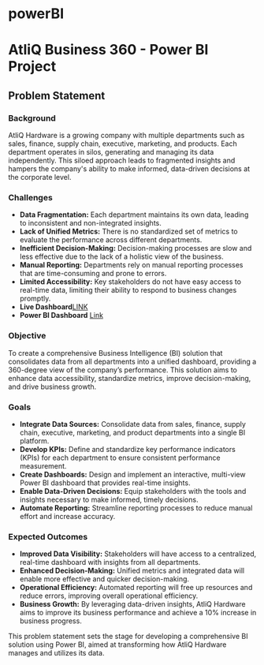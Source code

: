 # powerBI
# AtliQ Business 360 - Power BI Project

## Problem Statement

### Background
AtliQ Hardware is a growing company with multiple departments such as sales, finance, supply chain, executive, marketing, and products. Each department operates in silos, generating and managing its data independently. This siloed approach leads to fragmented insights and hampers the company's ability to make informed, data-driven decisions at the corporate level.

### Challenges
- **Data Fragmentation:** Each department maintains its own data, leading to inconsistent and non-integrated insights.
- **Lack of Unified Metrics:** There is no standardized set of metrics to evaluate the performance across different departments.
- **Inefficient Decision-Making:** Decision-making processes are slow and less effective due to the lack of a holistic view of the business.
- **Manual Reporting:** Departments rely on manual reporting processes that are time-consuming and prone to errors.
- **Limited Accessibility:** Key stakeholders do not have easy access to real-time data, limiting their ability to respond to business changes promptly.
- **Live Dashboard**[LINK](https://www.novypro.com/profile_projects/sai-harshavardhan-kandlakuti?Popup=memberProject&Data=1717612052508x250291810941135170)
- **Power BI Dashboard** [Link](https://app.powerbi.com/view?r=eyJrIjoiYWEzNGY1M2QtYmEzMS00NjUzLTk1ZmYtMjg0MmQ3MTczMjE2IiwidCI6ImM2ZTU0OWIzLTVmNDUtNDAzMi1hYWU5LWQ0MjQ0ZGM1YjJjNCJ9)


### Objective
To create a comprehensive Business Intelligence (BI) solution that consolidates data from all departments into a unified dashboard, providing a 360-degree view of the company’s performance. This solution aims to enhance data accessibility, standardize metrics, improve decision-making, and drive business growth.

### Goals
- **Integrate Data Sources:** Consolidate data from sales, finance, supply chain, executive, marketing, and product departments into a single BI platform.
- **Develop KPIs:** Define and standardize key performance indicators (KPIs) for each department to ensure consistent performance measurement.
- **Create Dashboards:** Design and implement an interactive, multi-view Power BI dashboard that provides real-time insights.
- **Enable Data-Driven Decisions:** Equip stakeholders with the tools and insights necessary to make informed, timely decisions.
- **Automate Reporting:** Streamline reporting processes to reduce manual effort and increase accuracy.

### Expected Outcomes
- **Improved Data Visibility:** Stakeholders will have access to a centralized, real-time dashboard with insights from all departments.
- **Enhanced Decision-Making:** Unified metrics and integrated data will enable more effective and quicker decision-making.
- **Operational Efficiency:** Automated reporting will free up resources and reduce errors, improving overall operational efficiency.
- **Business Growth:** By leveraging data-driven insights, AtliQ Hardware aims to improve its business performance and achieve a 10% increase in business progress.

This problem statement sets the stage for developing a comprehensive BI solution using Power BI, aimed at transforming how AtliQ Hardware manages and utilizes its data.


